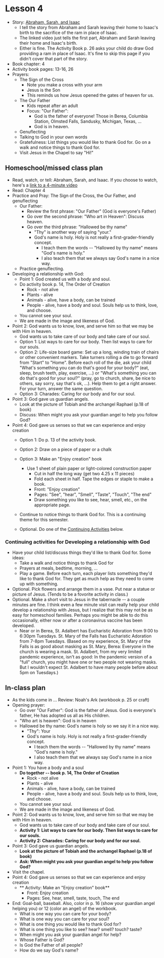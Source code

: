 # Lesson 4
- Story: [Abraham, Sarah, and Isaac](https://vimeo.com/44930545)
   - I tell the story from Abraham and Sarah leaving their home to Isaac's birth to the sacrifice of the ram in place of Isaac.
   - The linked video just tells the first part, Abraham and Sarah leaving their home and Isaac's birth.
   - Either is fine.  The Activity Book p. 26 asks your child do draw God providing a ram in place of Isaac.  It's fine to skip this page if you didn't cover that part of the story.
- Book chapter: 4
- Activity book pages: 13-16, 26
- Prayers:
  - The Sign of the Cross
     - Note you make a cross with your arm
     - Jesus is the Son
     - This reminds us how Jesus opened the gates of heaven for us.
  - The Our Father
    - Kids repeat after an adult
    - Focus: "Our Father": 
      - God is the father of everyone!  Those in Berea, Columbia Station, Olmsted Falls, Sandusky, Michigan, Texas, ...
      - God is in heaven.  
  - Genuflecting
  - Talking to God in your own words
  - Gratefulness: List things you would like to thank God for.  Go on a walk and notice things to thank God for.
  - Visit Jesus in the Chapel to say "Hi!" 
  
## Homeschool/missed class plan
- Read, watch, or tell: Abraham, Sarah, and Isaac.  If you choose to watch, here's a [link to a 4-minute video](https://vimeo.com/44930545)
- Read: Chapter 4
- Practice and Pray: The Sign of the Cross, the Our Father, and genuflecting
  - Our Father: 
      - Review the first phrase: "Our Father"  (God is everyone's Father)
      - Go over the second phrase: "Who art in Heaven": Discuss heaven.
      - Go over the third phrase: "Hallowed be thy name"
        - "Thy" is another way of saying "your."
        - God's name is holy.  Holy is not really a first-grader-friendly concept.  
          - I teach them the words -- "Hallowed by thy name" means "God's name is holy."  
          - I also teach them that we always say God's name in a nice way.  
  - Practice genuflecting.  
- Developing a relationship with God:
  - Point 1: God created us with a body and soul.
  - Do activity book p. 14, The Order of Creation
    - Rock - not alive
    - Plants - alive
    - Animals - alive, have a body, can be trained
    - People - alive, have a body and soul.  Souls help us to think, love, and choose.
  - You cannot see your soul.  
  - We are made in the image and likeness of God.
- Point 2: God wants us to know, love, and serve him so that we may be with Him in heaven.
  - God wants us to take care of our body and take care of our soul.
  - Option 1: List ways to care for our body.  Then list ways to care for our souls.
  - Option 2: Life-size board game: Set up a long, winding train of chairs or other convenient markers.  Take turners rolling a die to go forward from "Start" to "Home".  Before each roll of the die, ask your child "What's something you can do that's good for your body?" (eat, sleep, brush teeth, play, exercise, ...) or "What's something you can do that's good for your soul?" (pray, go to church, share, be nice to others, say sorry, say that's ok, ...).  Help them to get a right answer.  For your turn, answer the same question.
  - Option 3: Charades: Caring for our body and for our soul.
- Point 3: God gave us guardian angels.
  - Look at the picture of Tobiah and the archangel Raphael (p.18 of book)
  - Discuss: When might you ask your guardian angel to help you follow God?
- Point 4: God gave us senses so that we can experience and enjoy creation
  - Option 1: Do p. 13 of the activity book.
  - Option 2: Draw on a piece of paper or a chalk
  - Option 3: Make an "Enjoy creation" book
     - Use 1 sheet of plain paper or light-colored construction paper
        - Cut in half the long way (get two 4.25 x 11 pieces)
        - Fold each sheet in half.  Tape the edges or staple to make a book.
         - Front: "Enjoy creation"
         - Pages: "See", "hear", "Smell", "Taste", "Touch", "The end"
         - Draw something you like to see, hear, smell, etc., on the appropriate page.
 
  - Continue to notice things to thank God for.  This is a continuing theme for this semester.  
  - Optional.  Do one of the [Continuing Activities](#ContinuingActivities) below. 
  
### <a name="ContinuingActivities"> Continuing activities for Developing a relationship with God </a>
- Have your child list/discuss things they'd like to thank God for.  Some ideas:
    - Take a walk and notice things to thank God for
    - Prayers at meals, bedtime, morning, ...
    - Play a game.  Before each turn, each player lists something they'd like to thank God for.  They get as much help as they need to come up with something.
 - Optional. Pick flowers and arrange them in a vase.  Put near a statue or picture of Jesus.  (Tends to be a fovorite activity in class.)
 - Optional. Make a short visit to Jesus in the tabernacle -- a couple minutes are fine.  I think even a few minute visit can really help your child develop a relationship with Jesus, but I realize that this may not be as easy for homeschool families.  Perhaps you might be able to do this occasionally, either now or after a coronavirus vaccine has been developed.  
    - Near or in Berea, St. Adalbert has Eucharistic Adoration from 9:00 to 6:30pm Tuesdays.  St. Mary of the Falls has Eucharistic Adoration from 7-8pm Tuesdays.  (Based on my experience, St. Mary of the Falls is as good about masking as St. Mary, Berea: Everyone in the church is wearing a mask.  St. Adalbert, from my very limited pandemic experience, isn't as good: In the pandemic version of a "full" church, you might have one or two people not wearing masks.  But I wouldn't expect St. Adalbert to have many people before about 5pm on Tuesdays.) 
  


## In-class plan  
- As the kids come in ... Review: Noah's Ark (workbook p. 25 or craft)
- Opening prayer: 
  - Go over "Our Father": God is the father of Jesus.  God is everyone's father, He has adopted us all as His children.
  - "Who art is heaven": God is in heaven
  - Hallowed be thy name: God's name is holy so we say it in a nice way.
    - "Thy": Your
     - God's name is holy.  Holy is not really a first-grader-friendly concept.  
          - I teach them the words -- "Hallowed by thy name" means "God's name is holy."  
          - I also teach them that we always say God's name in a nice way.  
- Point 1: You have a body and a soul
  - **Do together -- book p. 14, The Order of Creation**
    - Rock - not alive
    - Plants - alive
    - Animals - alive, have a body, can be trained
    - People - alive, have a body and soul.  Souls help us to think, love, and choose.
  - You cannot see your soul.  
  - We are made in the image and likeness of God.
- Point 2: God wants us to know, love, and serve him so that we may be with Him in heaven.
  - God wants us to take care of our body and take care of our soul.
  - **Activity 1: List ways to care for our body.  Then list ways to care for our souls.**
  - **Activity 2: Charades: Caring for our body and for our soul.**
- Point 3: God gave us guardian angels.
  - **Look at the picture of Tobiah and the archangel Raphael (p.18 of book)**
  - **Ask: When might you ask your guardian angel to help you follow God?**
- Visit the chapel.
- Point 4: God gave us senses so that we can experience and enjoy creation
  - ** Activity: Make an "Enjoy creation" book**
     - Front: Enjoy creation
     - Pages: See, hear, smell, taste, touch, The end
- End: Goal-ball, baseball.  Also, color in p. 16 (show your guardian angel helping you) or 12 (color an angel) of the workbook.
  - What is one way you can care for your body?
  - What is one way you can care for your soul?
  - What is one thing you would like to thank God for?
  - What is one thing you like to see? hear? smell? touch? taste?
  - When might you ask your guardian angel for help?
  - Whose Father is God?
  - Is God the Father of all people?
  - How do we say God's name?
  
